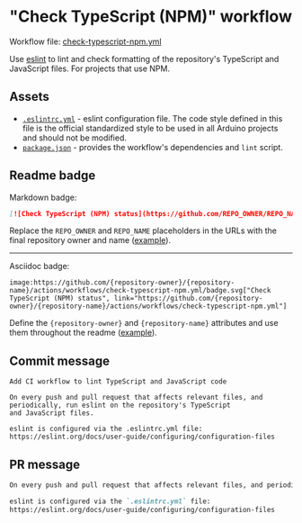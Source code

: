 # "Check TypeScript (NPM)" workflow

Workflow file: [check-typescript-npm.yml](check-typescript-npm.yml)

Use [eslint](https://eslint.org/) to lint and check formatting of the repository's TypeScript and JavaScript files. For projects that use NPM.

## Assets

- [`.eslintrc.yml`](assets/check-typescript/.eslintrc.yml) - eslint configuration file. The code style defined in this file is the official standardized style to be used in all Arduino projects and should not be modified.
- [`package.json`](assets/check-typescript/package.json) - provides the workflow's dependencies and `lint` script.

## Readme badge

Markdown badge:

```markdown
[![Check TypeScript (NPM) status](https://github.com/REPO_OWNER/REPO_NAME/actions/workflows/check-typescript-npm.yml/badge.svg)](https://github.com/REPO_OWNER/REPO_NAME/actions/workflows/check-typescript-npm.yml)
```

Replace the `REPO_OWNER` and `REPO_NAME` placeholders in the URLs with the final repository owner and name ([example](https://raw.githubusercontent.com/arduino-libraries/ArduinoIoTCloud/master/README.md)).

---

Asciidoc badge:

```adoc
image:https://github.com/{repository-owner}/{repository-name}/actions/workflows/check-typescript-npm.yml/badge.svg["Check TypeScript (NPM) status", link="https://github.com/{repository-owner}/{repository-name}/actions/workflows/check-typescript-npm.yml"]
```

Define the `{repository-owner}` and `{repository-name}` attributes and use them throughout the readme ([example](https://raw.githubusercontent.com/arduino-libraries/WiFiNINA/master/README.adoc)).

## Commit message

```
Add CI workflow to lint TypeScript and JavaScript code

On every push and pull request that affects relevant files, and periodically, run eslint on the repository's TypeScript
and JavaScript files.

eslint is configured via the .eslintrc.yml file:
https://eslint.org/docs/user-guide/configuring/configuration-files
```

## PR message

```markdown
On every push and pull request that affects relevant files, and periodically, run [eslint](https://eslint.org/) on the repository's TypeScript and JavaScript files.

eslint is configured via the `.eslintrc.yml` file:
https://eslint.org/docs/user-guide/configuring/configuration-files
```
